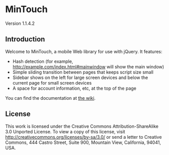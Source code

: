 # MinTouch #
Version 1.1.4.2
## Introduction ##
Welcome to MinTouch, a mobile Web library for use with jQuery. It features:

* Hash detection (for example, http://example.com/index.html#mainwindow will show the main window)
* Simple sliding transition between pages that keeps script size small
* Sidebar shows on the left for large screen devices and below the current page for small screen devices
* A space for account information, etc, at the top of the page

You can find the documentation at [the wiki](https://github.com/kirbylover4000/MinTouch/wiki).
## License ##
This work is licensed under the Creative Commons Attribution-ShareAlike 3.0 Unported License. To view a copy of this license, visit http://creativecommons.org/licenses/by-sa/3.0/ or send a letter to Creative Commons, 444 Castro Street, Suite 900, Mountain View, California, 94041, USA.